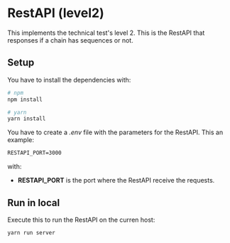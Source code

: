 # RestAPI (level2)
This implements the technical test's level 2. This is the RestAPI that responses if a chain has sequences or not.

## Setup
You have to install the dependencies with:
```bash
# npm
npm install

# yarn
yarn install
```

You have to create a *.env* file with the parameters for the RestAPI. This an example:
```txt
RESTAPI_PORT=3000
```
with:
- **RESTAPI_PORT** is the port where the RestAPI receive the requests.

## Run in local
Execute this to run the RestAPI on the curren host:
```bash
yarn run server
```